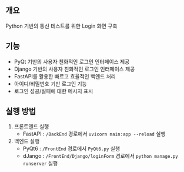 ## 개요

Python 기반의 통신 테스트를 위한 Login 화면 구축

## 기능

- PyQt 기반의 사용자 친화적인 로그인 인터페이스 제공
- Django 기반의 사용자 친화적인 로그인 인터페이스 제공
- FastAPI를 활용한 빠르고 효율적인 백엔드 처리
- 아이디/비밀번호 기반 로그인 기능
- 로그인 성공/실패에 대한 메시지 표시

## 실행 방법

1. 프론트엔드 실행
    - FastAPI : `/BackEnd` 경로에서 `uvicorn main:app --reload` 실행
2. 백엔드 실행
    - PyQt6 : `/FrontEnd` 경로에서 `PyQt6.py` 실행
    - dJango : `/FrontEnd/Django/loginForm` 경로에서 `python manage.py runserver` 실행